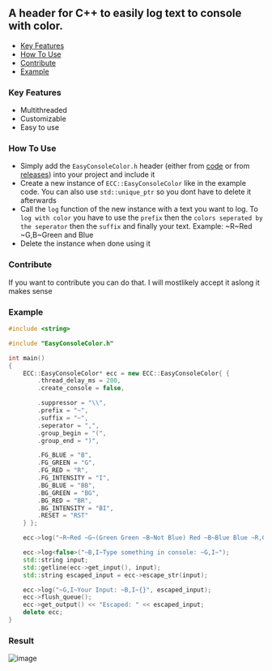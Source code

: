 ## A header for C++ to easily log text to console with color.
- [Key Features](https://github.com/PlayboyPrime/EasyConsoleColor?tab=readme-ov-file#key-features)
- [How To Use](https://github.com/PlayboyPrime/EasyConsoleColor?tab=readme-ov-file#how-to-use)
- [Contribute](https://github.com/PlayboyPrime/EasyConsoleColor?tab=readme-ov-file#contribute)
- [Example](https://github.com/PlayboyPrime/EasyConsoleColor?tab=readme-ov-file#example)

### Key Features
- Multithreaded
- Customizable
- Easy to use

### How To Use
- Simply add the `EasyConsoleColor.h` header (either from [code](https://github.com/PlayboyPrime/EasyConsoleColor/blob/main/EasyConsoleColor/EasyConsoleColor.h) or from [releases](https://github.com/PlayboyPrime/EasyConsoleColor/releases)) into your project and include it
- Create a new instance of `ECC::EasyConsoleColor` like in the example code. You can also use `std::unique_ptr` so you dont have to delete it afterwards
- Call the `log` function of the new instance with a text you want to log. To `log with color` you have to use the `prefix` then the `colors seperated by the seperator` then the `suffix` and finally your text. Example: \~R\~Red \~G,B\~Green and Blue 
- Delete the instance when done using it

### Contribute
If you want to contribute you can do that. I will mostlikely accept it aslong it makes sense

### Example
```c++
#include <string>

#include "EasyConsoleColor.h"

int main()
{
	ECC::EasyConsoleColor* ecc = new ECC::EasyConsoleColor{ {
		.thread_delay_ms = 200,
		.create_console = false,

		.suppressor = "\\",
		.prefix = "~",
		.suffix = "~",
		.seperator = ",",
		.group_begin = "(",
		.group_end = ")",

		.FG_BLUE = "B",
		.FG_GREEN = "G",
		.FG_RED = "R",
		.FG_INTENSITY = "I",
		.BG_BLUE = "BB",
		.BG_GREEN = "BG",
		.BG_RED = "BR",
		.BG_INTENSITY = "BI",
		.RESET = "RST"
	} };

	ecc->log("~R~Red ~G~(Green Green ~B~Not Blue) Red ~B~Blue Blue ~R,G~Red and Green");

	ecc->log<false>("~B,I~Type something in console: ~G,I~");
	std::string input;
	std::getline(ecc->get_input(), input);
	std::string escaped_input = ecc->escape_str(input);

	ecc->log("~G,I~Your Input: ~B,I~{}", escaped_input);
	ecc->flush_queue();
	ecc->get_output() << "Escaped: " << escaped_input;
	delete ecc;
}
```

### Result
![image](https://github.com/user-attachments/assets/5e09148d-9494-4d23-823a-2b4e05551ba0)


